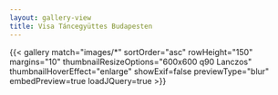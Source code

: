 ```yaml
---
layout: gallery-view
title: Visa Táncegyüttes Budapesten
---
```

{{< gallery match="images/*" sortOrder="asc" rowHeight="150" margins="10" thumbnailResizeOptions="600x600 q90 Lanczos" thumbnailHoverEffect="enlarge" showExif=false previewType="blur" embedPreview=true loadJQuery=true >}}